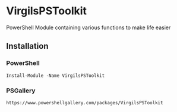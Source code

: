 # VirgilsPSToolkit
PowerShell Module containing various functions to make life easier

## Installation
### PowerShell

```
Install-Module -Name VirgilsPSToolkit
```

### PSGallery

```
https://www.powershellgallery.com/packages/VirgilsPSToolkit
```


